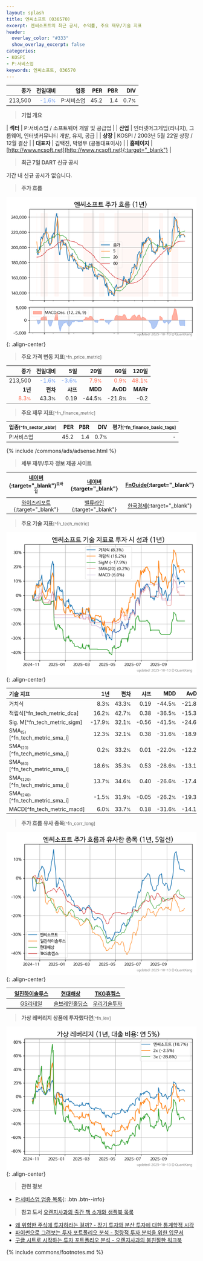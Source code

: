 ```yaml
---
layout: splash
title: 엔씨소프트 (036570)
excerpt: 엔씨소프트의 최근 공시, 수익률, 주요 재무/기술 지표
header:
  overlay_color: "#333"
  show_overlay_excerpt: false
categories:
- KOSPI
- P:서비스업
keywords: 엔씨소프트, 036570
---
```


| **종가** | **전일대비** | **업종** | **PER** | **PBR** | **DIV** |
| -------: | -----------: | -------: | ------: | ------: | ------: |
| 213,500 | <span style="color: cornflowerblue">-1.6<small>%</small></span> | P:서비스업 | 45.2 | 1.4 | 0.7<small>%</small> |

<!-- more -->


> **기업 개요**<a id="company"></a>

| <span style="white-space:nowrap;">**섹터**</span> | P:서비스업 / 소프트웨어 개발 및 공급업 |
| <span style="white-space:nowrap;">**산업**</span> | 인터넷머그게임(리니지), 그룹웨어, 인터넷커뮤니티 개발, 유지, 공급 |
| <span style="white-space:nowrap;">**상장**</span> | KOSPI / 2003년 5월 22일 상장 / 12월 결산 |
| <span style="white-space:nowrap;">**대표자**</span> | 김택진, 박병무 (공동대표이사) |
| <span style="white-space:nowrap;">**홈페이지**</span> | [http://www.ncsoft.net](http://www.ncsoft.net){:target="_blank"} |


> **최근 7일 DART 신규 공시**<a id="dart"></a>

기간 내 신규 공시가 없습니다.


> **주가 흐름**<a id="price"></a>

![036570](/stock/images/036570.png){: .align-center}


> **주요 가격 변동 지표**<small>[^fn_price_metric]</small>

| **종가** | **전일대비** | **5일** | **20일** | **60일** | **120일** |
| -------: | -----------: | ------: | -------: | -------: | --------: |
| 213,500 | <span style="color: cornflowerblue">-1.6<small>%</small></span> | <span style="color: cornflowerblue">-3.6<small>%</small></span> | <span style="color: tomato">7.9<small>%</small></span> | <span style="color: tomato">0.9<small>%</small></span> | <span style="color: tomato">48.1<small>%</small></span> |
| **1년** | **편차** | **샤프** | **MDD** | **AvDD** | **MARr** |
| <span style="color: tomato">8.3<small>%</small></span> | 43.3<small>%</small> | 0.19 | -44.5<small>%</small> | -21.8<small>%</small> | -0.2 |


> **주요 재무 지표**<small>[^fn_finance_metric]</small>

| **업종**<small>[^fn_sector_abbr]</small> | **PER** | **PBR** | **DIV** | **평가**<small>[^fn_finance_basic_tags]</small> |
| :--------------------------------------- | ------: | ------: | ------: | ----------------------------------------------: |
| P:서비스업 | 45.2 | 1.4 | 0.7<small>%</small> | - |



{% include /commons/ads/adsense.html %}

> **세부 재무/투자 정보 제공 사이트**

| [네이버](https://m.stock.naver.com/domestic/stock/036570/finance/summary){:target="_blank"}<sup><small>모바일</small></sup> | [네이버](https://finance.naver.com/item/coinfo.naver?code=036570){:target="_blank"} | [FnGuide](https://comp.fnguide.com/SVO2/ASP/SVD_Invest.asp?gicode=A036570&MenuYn=Y){:target="_blank"} |
| :---: | :---: | :---: |
| [와이즈리포트](https://comp.wisereport.co.kr/company/c1040001.aspx?cmp_cd=036570){:target="_blank"} | [밸류라인](https://www.valueline.co.kr/finance/summary/036570){:target="_blank"} | [한국경제](https://markets.hankyung.com/stock/036570/financial-summary){:target="_blank"} |


> **주요 기술 지표**<small>[^fn_tech_metric]</small>


![036570](/stock/images/036570_tech.png){: .align-center}

| **기술 지표** | **1년** | **편차** | **샤프** | **MDD** | **AvDD** |
| :------------ | ------: | -----------: | -------: | ------: | -------: |
| 거치식 | 8.3<small>%</small> | 43.3<small>%</small> | 0.19 | -44.5<small>%</small> | -21.8<small>%</small> |
| 적립식[^fn_tech_metric_dca] | 16.2<small>%</small> | 42.7<small>%</small> | 0.38 | -36.5<small>%</small> | -15.3<small>%</small> |
| Sig. M[^fn_tech_metric_sigm] | -17.9<small>%</small> | 32.1<small>%</small> | -0.56 | -41.5<small>%</small> | -24.6<small>%</small> |
| SMA<small><sub>(5)</sub></small>[^fn_tech_metric_sma_i] | 12.3<small>%</small> | 32.1<small>%</small> | 0.38 | -31.6<small>%</small> | -18.9<small>%</small> |
| SMA<small><sub>(20)</sub></small>[^fn_tech_metric_sma_i] | 0.2<small>%</small> | 33.2<small>%</small> | 0.01 | -22.0<small>%</small> | -12.2<small>%</small> |
| SMA<small><sub>(60)</sub></small>[^fn_tech_metric_sma_i] | 18.6<small>%</small> | 35.3<small>%</small> | 0.53 | -28.6<small>%</small> | -13.1<small>%</small> |
| SMA<small><sub>(120)</sub></small>[^fn_tech_metric_sma_i] | 13.7<small>%</small> | 34.6<small>%</small> | 0.40 | -26.6<small>%</small> | -17.4<small>%</small> |
| SMA<small><sub>(240)</sub></small>[^fn_tech_metric_sma_i] | -1.5<small>%</small> | 31.9<small>%</small> | -0.05 | -26.2<small>%</small> | -19.3<small>%</small> |
| MACD[^fn_tech_metric_macd] | 6.0<small>%</small> | 33.7<small>%</small> | 0.18 | -31.6<small>%</small> | -14.1<small>%</small> |


> **주가 흐름 유사 종목**<a id="corr"></a><small>[^fn_corr_long]</small>

![036570](/stock/images/036570_corr.png){: .align-center}

|       | [일진하이솔루스](/271940/) | [현대해상](/001450/) | [TKG휴켐스](/069260/) |
| :---: | :------------------------------------: | :------------------------------------: | :------------------------------------: |
|       | [GS리테일](/007070/) | [솔브레인홀딩스](/036830/) | [우리기술투자](/041190/) |


> **가상 레버리지 상품에 투자했다면**<a id="2x"></a><small>[^fn_lev]</small>

![036570](/stock/images/036570_2x.png){: .align-center}


> **관련 정보**

- [P:서비스업 업종 목록](/stats/sector/kospi_업종_서비스업_종목/){: .btn .btn--info}

> **참고 도서** [오렌지사과의 출간 책 소개와 샘플북 목록](https://kongdori.tistory.com/691)

- [왜 위험한 주식에 투자하라는 걸까? - 장기 투자와 분산 투자에 대한 통계학적 시각](https://kongdori.tistory.com/421)
- [파이썬으로 그려보는 투자 포트폴리오 분석  - 정량적 투자 분석을 위한 입문서](https://kongdori.tistory.com/643)
- [구글 시트로 시작하는 투자 포트폴리오 분석 - 오렌지사과의 불친절한 워크북](https://kongdori.tistory.com/449)


{% include commons/footnotes.md %}